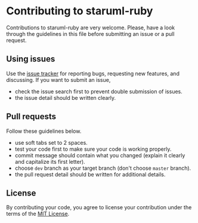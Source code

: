 # Contributing to staruml-ruby

Contributions to staruml-ruby are very welcome. Please, have a look through the
guidelines in this file before submitting an issue or a pull request.

## Using issues

Use the [issue tracker][issuetracker] for reporting bugs, requesting new features,
and discussing. If you want to submit an issue,

* check the issue search first to prevent double submission of issues.
* the issue detail should be written clearly.

## Pull requests

Follow these guidelines below.

* use soft tabs set to 2 spaces.
* test your code first to make sure your code is working properly.
* commit message should contain what you changed (explain it clearly and capitalize
  its first letter).
* choose `dev` branch as your target branch (don't choose `master` branch).
* the pull request detail should be written for additional details.

## License

By contributing your code, you agree to license your contribution under the terms
of the [MIT License][license].

[issuetracker]: https://github.com/meisyal/staruml-ruby/issues
[license]: https://github.com/meisyal/staruml-ruby/blob/master/LICENSE
